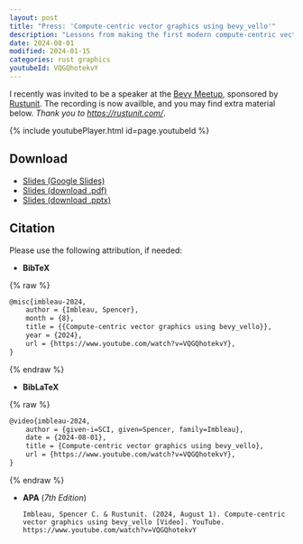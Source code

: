```yaml
---
layout: post
title: "Press: 'Compute-centric vector graphics using bevy_vello'"
description: "Lessons from making the first modern compute-centric vector graphic game for web"
date: 2024-08-01
modified: 2024-01-15
categories: rust graphics
youtubeId: VQGQhotekvY
---
```


I recently was invited to be a speaker at the [Bevy Meetup](https://www.meetup.com/bevy-game-development/), sponsored by [Rustunit](https://rustunit.com/). The recording is now availble, and you may find extra material below. *Thank you to <https://rustunit.com/>*.

{% include youtubePlayer.html id=page.youtubeId %}

## Download

- [Slides (Google Slides)](https://docs.google.com/presentation/d/14tBxPvYxchgvgJ7tejyfW__h3pPqoJbhLmpHAeFL0Bs)
- [Slides (download .pdf)](/assets/Compute-centric-vector-graphics-with-bevy_vello.pdf)
- [Slides (download .pptx)](/assets/Compute-centric-vector-graphics-with-bevy_vello.pptx)

## Citation

Please use the following attribution, if needed:

- **BibTeX**

{% raw %}

  ```tex
  @misc{imbleau-2024,
      author = {Imbleau, Spencer},
      month = {8},
      title = {{Compute-centric vector graphics using bevy_vello}},
      year = {2024},
      url = {https://www.youtube.com/watch?v=VQGQhotekvY},
  }
  ```

{% endraw %}

- **BibLaTeX**

{% raw %}

  ```tex
  @video{imbleau-2024,
      author = {given-i=SCI, given=Spencer, family=Imbleau},
      date = {2024-08-01},
      title = {Compute-centric vector graphics using bevy_vello},
      url = {https://www.youtube.com/watch?v=VQGQhotekvY},
  }
  ```

{% endraw %}

- **APA** (*7th Edition*)

  ```text
  Imbleau, Spencer C. & Rustunit. (2024, August 1). Compute-centric vector graphics using bevy_vello [Video]. YouTube. https://www.youtube.com/watch?v=VQGQhotekvY
  ```
